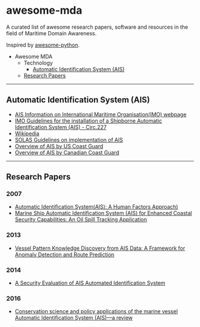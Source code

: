 # awesome-mda
A curated list of awesome research papers, software and resources in the field of Maritime Domain Awareness.

Inspired by [awesome-python](https://github.com/vinta/awesome-python).

* Awesome MDA
  * Technology
    * [Automatic Identification System (AIS)](#automatic-identification-system-ais)
  <!-- * Radar -->
  <!-- * Satellite Imagery -->
  * [Research Papers](#research-papers)

---
## Automatic Identification System (AIS)
* [AIS Information on International Maritime Organisation(IMO) webpage](http://www.imo.org/en/OurWork/Safety/Navigation/Pages/AIS.aspx)
* [IMO Guidelines for the installation of a Shipborne Automatic Identification System (AIS) - Circ.227](http://www.imo.org/en/OurWork/Safety/Navigation/Documents/227.pdf)
* [Wikipedia](https://en.wikipedia.org/wiki/Automatic_identification_system)
* [SOLAS Guidelines on implementation of AIS](http://solasv.mcga.gov.uk/Annexes/Annex17.htm)
* [Overview of AIS by US Coast Guard](https://www.navcen.uscg.gov/?pageName=AISmain)
* [Overview of AIS by Canadian Coast Guard](http://www.ccg-gcc.gc.ca/eng/CCG/Maritime-Security/AIS)

---
## Research Papers
### 2007
 * [Automatic Identification System(AIS): A Human Factors Approach)](https://www.researchgate.net/profile/Abbas_Harati_Mokhtari/publication/254062770_Automatic_Identification_System_AIS_A_Human_Factors_Approach/links/552cdb8e0cf2e089a3acf9a7/Automatic-Identification-System-AIS-A-Human-Factors-Approach.pdf)
 * [Marine Ship Automatic Identification System (AIS) for Enhanced Coastal Security Capabilities: An Oil Spill Tracking Application](http://www.dtic.mil/dtic/tr/fulltext/u2/a518461.pdf)
### 2013
 * [Vessel Pattern Knowledge Discovery from AIS Data: A Framework for Anomaly Detection and Route Prediction](http://www.mdpi.com/1099-4300/15/6/2218/htm)
### 2014
 * [A Security Evaluation of AIS Automated Identification System](http://www.madlab.it/papers/ais_acsac14.pdf)
### 2016
 * [Conservation science and policy applications of the marine vessel Automatic Identification System (AIS)—a review](https://www.researchgate.net/profile/Martin_Robards/publication/291333590_Conservation_science_and_policy_applications_of_the_marine_vessel_Automatic_Identification_System_AIS-A_review/links/569fdc5008ae21a564271eab.pdf)
